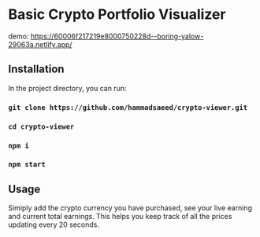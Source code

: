 # Basic Crypto Portfolio Visualizer

demo: https://60006f217219e8000750228d--boring-yalow-29063a.netlify.app/

## Installation

In the project directory, you can run:

### `git clone https://github.com/hammadsaeed/crypto-viewer.git`

### `cd crypto-viewer`

### `npm i`

### `npm start`

## Usage

Simiply add the crypto currency you have purchased, see your live earning and current total earnings. This helps you keep track of all the prices updating every 20 seconds.
